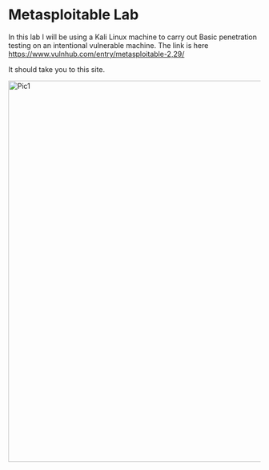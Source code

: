 # Metasploitable Lab
In this lab I will be using a Kali Linux machine to carry out Basic penetration testing on an intentional vulnerable machine.
The link is here
https://www.vulnhub.com/entry/metasploitable-2,29/

It should take you to this site.

<img width="1901" height="762" alt="Pic1" src="https://github.com/user-attachments/assets/9e48dd7b-38a0-43fe-b570-7c85fcfa7431" />







